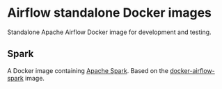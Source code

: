 Airflow standalone Docker images
================================

Standalone Apache Airflow Docker image for development and testing.

Spark
------

A Docker image containing [Apache Spark](https://spark.apache.org).
Based on the [docker-airflow-spark](https://github.com/pyjaime/docker-airflow-spark) image.
